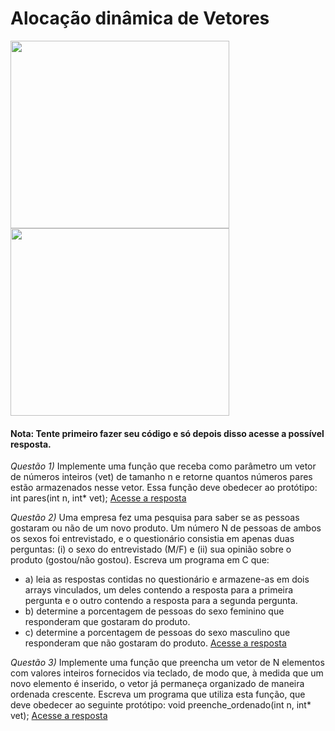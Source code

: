 # Alocação dinâmica de Vetores 


<div>
  <img src="https://github.com/roscibely/algorithms-and-data-structure/blob/develop/vectors/vetores.png" width="350" height="300">
  <img src="https://github.com/roscibely/algorithms-and-data-structure/blob/main/vectors/vetor-alocacao-dinamica.png" width="350" height="300">
</div>

#### Nota: Tente primeiro fazer seu código e só depois disso acesse a possível resposta. 
*Questão 1)* Implemente uma função que receba como parâmetro um vetor de números inteiros (vet) de tamanho n e retorne quantos números pares estão
armazenados nesse vetor. Essa função deve obedecer ao protótipo: int pares(int n, int* vet); [Acesse a resposta](https://github.com/roscibely/algorithms-and-data-structure/blob/main/vectors/question-1.c)


*Questão 2)* Uma empresa fez uma pesquisa para saber se as pessoas gostaram ou não de um
novo produto. Um número N de pessoas de ambos os sexos foi entrevistado, e o questionário
consistia em apenas duas perguntas: (i) o sexo do entrevistado (M/F) e (ii) sua opinião sobre o
produto (gostou/não gostou). Escreva um programa em C que:

   * a) leia as respostas contidas no questionário e armazene-as em dois arrays vinculados, um deles contendo a resposta para a primeira pergunta e o outro contendo a resposta para a segunda pergunta.
  *  b) determine a porcentagem de pessoas do sexo feminino que responderam que gostaram do produto.
  *  c) determine a porcentagem de pessoas do sexo masculino que responderam que não gostaram do produto. 
   [Acesse a resposta](https://github.com/roscibely/algorithms-and-data-structure/blob/main/vectors/question-2.c)

*Questão 3)* Implemente uma função que preencha um vetor de N elementos com valores
inteiros fornecidos via teclado, de modo que, à medida que um novo elemento
é inserido, o vetor já permaneça organizado de maneira ordenada crescente.
Escreva um programa que utiliza esta função, que deve obedecer ao seguinte
protótipo: void preenche_ordenado(int n, int* vet); [Acesse a resposta](https://github.com/roscibely/algorithms-and-data-structure/blob/main/vectors/question-3.c)

